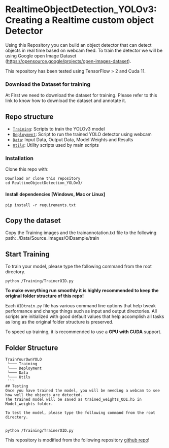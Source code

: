 # RealtimeObjectDetection_YOLOv3: Creating a Realtime custom object Detector

Using this Repository you can build an object detector that can detect objects in real time based on webcam feed.
To train the detector we will be using Google open Image Dataset (https://opensource.google/projects/open-images-dataset).

This repository has been tested using TensorFlow > 2 and Cuda 11.

### Download the Dataset for training

At First we need to download the dataset for training. 
Please refer to this link to know how to download the dataset and annotate it.


## Repo structure
+ [`Training`](/Training/): Scripts to train the YOLOv3 model
+ [`Deployment`](/Deployment/): Script to run the trained YOLO detector using webcam
+ [`Data`](/Data/): Input Data, Output Data, Model Weights and Results
+ [`Utils`](/Utils/): Utility scripts used by main scripts


### Installation


Clone this repo with:
```
Download or clone this repository
cd RealtimeObjectDetection_YOLOv3/
```

#### Install dependencies [Windows, Mac or Linux]
```
pip install -r requirements.txt
```

## Copy the dataset
Copy the Training images and the trainannotation.txt file to the following path:
./Data/Source_Images/OIDsample/train


## Start Training

To train your model, please type the following command from the root directory.

```
python /Training/TrainerOID.py

```
 
**To make everything run smoothly it is highly recommended to keep the original folder structure of this repo!**

Each `OIDtrain.py` file has various command line options that help tweak performance and change things such as input and output directories. All scripts are initialized with good default values that help accomplish all tasks as long as the original folder structure is preserved.

To speed up training, it is recommended to use a **GPU with CUDA** support. 

## Folder Structure   
   ```
   TrainYourOwnYOLO
    └─── Training
    └─── Deployment
    └─── Data
    └─── Utils
    ```
## Testing
Once you have trained the model, you will be needing a webcam to see how well the objects are detected.
The trained model will be saved as trained_weights_ODI.h5 in Model_weights folder.

To test the model, please type the following command from the root directory.


python /Training/TrainerOID.py

```

 
This repository  is modified from the following repository [github repo](https://github.com/AntonMu/TrainYourOwnYOLO)!
 

